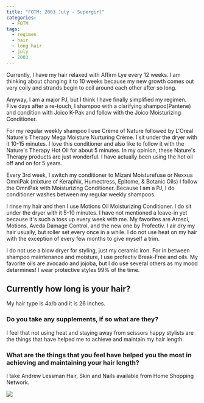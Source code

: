 ```yaml
---
title: "FOTM: 2003 July - Supergirl"
categories:
  - FOTM
tags:
  - regimen
  - hair
  - long hair
  - july
  - 2003
---
```

Currently, I have my hair relaxed with Affirm Lye every 12 weeks. I am thinking about changing it to 10 weeks because my new growth comes out very coily and strands begin to coil around each other after so long.

Anyway, I am a major PJ, but I think I have finally simplified my regimen. Five days after a re-touch, I shampoo with a clarifying shampoo(Pantene) and condition with Joico K-Pak and follow with the Joico Moisturizing Conditioner.

For my regular weekly shampoo I use Crème of Nature followed by L'Oreal Nature's Therapy Mega Moisture Nurturing Crème. I sit under the dryer with it 10-15 minutes. I love this conditioner and also like to follow it with the Nature's Therapy Hot Oil for about 5 minutes. In my opinion, these Nature's Therapy products are just wonderful. I have actually been using the hot oil off and on for 5 years.

Every 3rd week, I switch my conditioner to Mizani Moisturefuse or Nexxus OmniPak (mixture of Keraphix, Humectress, Epitome, & Botanic Oils) I follow the OmniPak with Moisturizing Conditioner. Because I am a PJ, I do conditioner washes between my regular weekly shampoos.

I rinse my hair and then I use Motions Oil Moisturizing Conditioner. I do sit under the dryer with it 5-10 minutes. I have not mentioned a leave-in yet because it's such a toss up every week with me. My favorites are Arosci, Motions, Aveda Damage Control, and the new one by Profectiv. I air dry my hair usually, but roller set every once in a while. I do not use heat on my hair with the exception of every few months to give myself a trim.

I do not use a blow dryer for styling, just my ceramic iron. For in between shampoo maintenance and moisture, I use profectiv Break-Free and oils. My favorite oils are avocado and jojoba, but I do use several others as my mood determines! I wear protective styles 99% of the time.

## Currently how long is your hair?

My hair type is 4a/b and it is 26 inches.

### Do you take any supplements, if so what are they?

I feel that not using heat and staying away from scissors happy stylists are the things that have helped me to achieve and maintain my hair length.

### What are the things that you feel have helped you the most in achieving and maintaining your hair length?

I take Andrew Lessman Hair, Skin and Nails available from Home Shopping Network.

![](/assets/images/200306-01,jpg)
